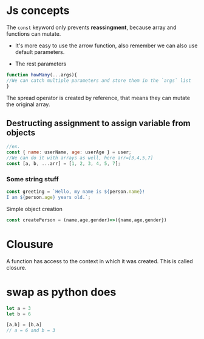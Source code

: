 # Js concepts

The `const` keyword only prevents **reassingment**, because array and functions can mutate.
- It's more easy to use the arrow function, also remember we can also use default parameters.
* The rest parameters 
```js
function howMany(...args){
//We can catch multiple parameters and store them in the `args` list
}
```
The spread operator is created by reference, that means they can mutate the original array.

## Destructing assignment to assign variable from objects

```js
//ex.
const { name: userName, age: userAge } = user;
//We can do it with arrays as well, here arr=[3,4,5,7]
const [a, b, ...arr] = [1, 2, 3, 4, 5, 7];
```

### Some string stuff 
```js
const greeting = `Hello, my name is ${person.name}!
I am ${person.age} years old.`;
```
Simple object creation
```js
const createPerson = (name,age,gender)=>({name,age,gender})
```

# Clousure
A function has access to the context in which it was created. This is called closure.

# swap as python does
```js
let a = 3
let b = 6

[a,b] = [b,a]
// a = 6 and b = 3
```
